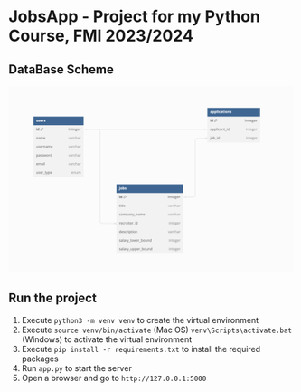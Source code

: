 # JobsApp - Project for my Python Course, FMI 2023/2024

## DataBase Scheme
![DB scheme](db_scheme.png)

## Run the project
1. Execute `python3 -m venv venv` to create the virtual environment
2. Execute `source venv/bin/activate` (Mac OS) `venv\Scripts\activate.bat` (Windows) to activate the virtual environment
3. Execute `pip install -r requirements.txt` to install the required packages
4. Run `app.py` to start the server
5. Open a browser and go to `http://127.0.0.1:5000`